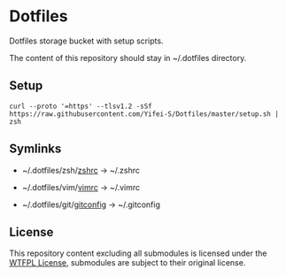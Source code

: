 # Dotfiles

Dotfiles storage bucket with setup scripts.

The content of this repository should stay in ~/.dotfiles directory.

## Setup

```shell
curl --proto '=https' --tlsv1.2 -sSf https://raw.githubusercontent.com/Yifei-S/Dotfiles/master/setup.sh | zsh
```

## Symlinks

- ~/.dotfiles/zsh/[zshrc](/zsh/zshrc) -> ~/.zshrc

- ~/.dotfiles/vim/[vimrc](/vim/vimrc) -> ~/.vimrc

- ~/.dotfiles/git/[gitconfig](/git/gitconfig) -> ~/.gitconfig

## License

This repository content excluding all submodules is licensed under the [WTFPL License](LICENSE), submodules are subject to their original license.
